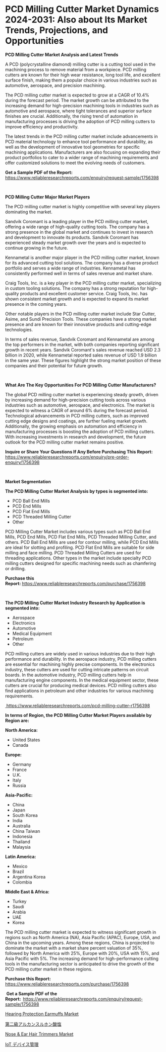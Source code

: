 <p><h1>PCD Milling Cutter Market Dynamics 2024-2031: Also about Its Market Trends, Projections, and Opportunities</h1></p><p><strong>PCD Milling Cutter Market Analysis and Latest Trends</strong></p>
<p><p>A PCD (polycrystalline diamond) milling cutter is a cutting tool used in the machining process to remove material from a workpiece. PCD milling cutters are known for their high wear resistance, long tool life, and excellent surface finish, making them a popular choice in various industries such as automotive, aerospace, and precision machining.</p><p>The PCD milling cutter market is expected to grow at a CAGR of 10.4% during the forecast period. The market growth can be attributed to the increasing demand for high-precision machining tools in industries such as automotive and aerospace, where tight tolerances and superior surface finishes are crucial. Additionally, the rising trend of automation in manufacturing processes is driving the adoption of PCD milling cutters to improve efficiency and productivity.</p><p>The latest trends in the PCD milling cutter market include advancements in PCD material technology to enhance tool performance and durability, as well as the development of innovative tool geometries for specific machining applications. Manufacturers are also focusing on expanding their product portfolios to cater to a wider range of machining requirements and offer customized solutions to meet the evolving needs of customers.</p></p>
<p><strong>Get a Sample PDF of the Report:&nbsp;</strong> <a href="https://www.reliableresearchreports.com/enquiry/request-sample/1756398">https://www.reliableresearchreports.com/enquiry/request-sample/1756398</a></p>
<p>&nbsp;</p>
<p><strong>PCD Milling Cutter Major Market Players</strong></p>
<p><p>The PCD milling cutter market is highly competitive with several key players dominating the market. </p><p>Sandvik Coromant is a leading player in the PCD milling cutter market, offering a wide range of high-quality cutting tools. The company has a strong presence in the global market and continues to invest in research and development to innovate its products. Sandvik Coromant has experienced steady market growth over the years and is expected to continue growing in the future.</p><p>Kennametal is another major player in the PCD milling cutter market, known for its advanced cutting tool solutions. The company has a diverse product portfolio and serves a wide range of industries. Kennametal has consistently performed well in terms of sales revenue and market share.</p><p>Craig Tools, Inc. is a key player in the PCD milling cutter market, specializing in custom tooling solutions. The company has a strong reputation for high-quality products and excellent customer service. Craig Tools, Inc. has shown consistent market growth and is expected to expand its market presence in the coming years.</p><p>Other notable players in the PCD milling cutter market include Star Cutter, Asime, and Sundi Precision Tools. These companies have a strong market presence and are known for their innovative products and cutting-edge technologies.</p><p>In terms of sales revenue, Sandvik Coromant and Kennametal are among the top performers in the market, with both companies reporting significant growth in recent years. Sandvik Coromant's sales revenue reached USD 2.3 billion in 2020, while Kennametal reported sales revenue of USD 1.9 billion in the same year. These figures highlight the strong market position of these companies and their potential for future growth.</p></p>
<p>&nbsp;</p>
<p><strong>What Are The Key Opportunities For PCD Milling Cutter Manufacturers?</strong></p>
<p><p>The global PCD milling cutter market is experiencing steady growth, driven by increasing demand for high-precision cutting tools across various industries such as automotive, aerospace, and electronics. The market is expected to witness a CAGR of around 6% during the forecast period. Technological advancements in PCD milling cutters, such as improved cutting edge designs and coatings, are further fueling market growth. Additionally, the growing emphasis on automation and efficiency in manufacturing processes is boosting the adoption of PCD milling cutters. With increasing investments in research and development, the future outlook for the PCD milling cutter market remains positive.</p></p>
<p><strong>Inquire or Share Your Questions If Any Before Purchasing This Report:</strong> <a href="https://www.reliableresearchreports.com/enquiry/pre-order-enquiry/1756398">https://www.reliableresearchreports.com/enquiry/pre-order-enquiry/1756398</a></p>
<p>&nbsp;</p>
<p><strong>Market Segmentation</strong></p>
<p><strong>The PCD Milling Cutter Market Analysis by types is segmented into:</strong></p>
<p><ul><li>PCD Ball End Mills</li><li>PCD End Mills</li><li>PCD Flat End Mills</li><li>PCD Threaded Milling Cutter</li><li>Other</li></ul></p>
<p><p>PCD Milling Cutter Market includes various types such as PCD Ball End Mills, PCD End Mills, PCD Flat End Mills, PCD Threaded Milling Cutter, and others. PCD Ball End Mills are used for contour milling, while PCD End Mills are ideal for slotting and profiling. PCD Flat End Mills are suitable for side milling and face milling. PCD Threaded Milling Cutters are used for threading applications. Other types in the market include specialty PCD milling cutters designed for specific machining needs such as chamfering or drilling.</p></p>
<p><strong>Purchase this Report:&nbsp;</strong><a href="https://www.reliableresearchreports.com/purchase/1756398">https://www.reliableresearchreports.com/purchase/1756398</a></p>
<p>&nbsp;</p>
<p><strong>The PCD Milling Cutter Market Industry Research by Application is segmented into:</strong></p>
<p><ul><li>Aerospace</li><li>Electronics</li><li>Automotive</li><li>Medical Equipment</li><li>Petroleum</li><li>Other</li></ul></p>
<p><p>PCD milling cutters are widely used in various industries due to their high performance and durability. In the aerospace industry, PCD milling cutters are essential for machining highly precise components. In the electronics industry, these cutters are used for cutting intricate patterns on circuit boards. In the automotive industry, PCD milling cutters help in manufacturing engine components. In the medical equipment sector, these cutters are crucial for producing medical devices. PCD milling cutters also find applications in petroleum and other industries for various machining requirements.</p></p>
<p><a href="https://www.reliableresearchreports.com/pcd-milling-cutter-r1756398">&nbsp;https://www.reliableresearchreports.com/pcd-milling-cutter-r1756398</a></p>
<p><strong>In terms of Region, the PCD Milling Cutter Market Players available by Region are:</strong></p>
<p>
    <p> <strong> North America: </strong>
        <ul>
            <li>United States</li>
            <li>Canada</li>
        </ul>
        </p> 
    <p> <strong> Europe: </strong>
        <ul>
            <li>Germany</li>
            <li>France</li>
            <li>U.K.</li>
            <li>Italy</li>
            <li>Russia</li>
        </ul>
        </p> 
    <p> <strong> Asia-Pacific: </strong>
        <ul>
            <li>China</li>
            <li>Japan</li>
            <li>South Korea</li>
            <li>India</li>
            <li>Australia</li>
            <li>China Taiwan</li>
            <li>Indonesia</li>
            <li>Thailand</li>
            <li>Malaysia</li>
        </ul>
        </p> 
    <p> <strong> Latin America: </strong>
        <ul>
            <li>Mexico</li>
            <li>Brazil</li>
            <li>Argentina Korea</li>
            <li>Colombia</li>
        </ul>
        </p> 
    <p> <strong> Middle East & Africa: </strong>
        <ul>
            <li>Turkey</li>
            <li>Saudi</li>
            <li>Arabia</li>
            <li>UAE</li>
            <li>Korea</li>
        </ul>
    </p>
    </p>
<p><p>The PCD milling cutter market is expected to witness significant growth in regions such as North America (NA), Asia Pacific (APAC), Europe, USA, and China in the upcoming years. Among these regions, China is projected to dominate the market with a market share percent valuation of 35%, followed by North America with 25%, Europe with 20%, USA with 15%, and Asia Pacific with 5%. The increasing demand for high-performance cutting tools in the manufacturing sector is anticipated to drive the growth of the PCD milling cutter market in these regions.</p></p>
<p><strong>Purchase this Report: </strong><a href="https://www.reliableresearchreports.com/purchase/1756398">https://www.reliableresearchreports.com/purchase/1756398</a></p>
<p>&nbsp;<strong>Get a Sample PDF of the Report:&nbsp;&nbsp;</strong><a href="https://www.reliableresearchreports.com/enquiry/request-sample/1756398">https://www.reliableresearchreports.com/enquiry/request-sample/1756398</a></p>
<p><strong></strong></p>
<p><p><a href="https://www.linkedin.com/pulse/hearing-protection-earmuffs-market-exploring-share-trends-gydoe?trackingId=WgIP1O9Bkjn84%2FNvV3gbpg%3D%3D">Hearing Protection Earmuffs Market</a></p><p><a href="https://medium.com/@elenorkiehn/%E7%AC%AC%E4%BA%8C%E3%82%A2%E3%83%AB%E3%82%AB%E3%83%B3%E3%82%B9%E3%83%AB%E3%83%9B%E3%83%B3%E9%85%B8%E5%A1%A9%E5%B8%82%E5%A0%B4%E5%88%86%E6%9E%90-%E3%81%9D%E3%81%AEcagr-%E5%B8%82%E5%A0%B4%E3%82%BB%E3%82%B0%E3%83%A1%E3%83%B3%E3%83%86%E3%83%BC%E3%82%B7%E3%83%A7%E3%83%B3-%E3%81%8A%E3%82%88%E3%81%B3%E3%82%B0%E3%83%AD%E3%83%BC%E3%83%90%E3%83%AB%E7%94%A3%E6%A5%AD%E6%A6%82%E8%A6%81-62bb2adc7c90">第二級アルカンスルホン酸塩</a></p><p><a href="https://www.linkedin.com/pulse/nose-amp-ear-hair-trimmers-market-share-evolution-njaie?trackingId=zhl8xouBwWoIuWWw7dybdA%3D%3D">Nose & Ear Hair Trimmers Market</a></p><p><a href="https://medium.com/@jackpeters644/iot%E3%83%87%E3%83%90%E3%82%A4%E3%82%B9%E7%AE%A1%E7%90%86%E5%B8%82%E5%A0%B4-%E5%B8%82%E5%A0%B4cagr-%E5%B8%82%E5%A0%B4%E3%83%88%E3%83%AC%E3%83%B3%E3%83%89-%E3%81%8A%E3%82%88%E3%81%B3%E6%88%90%E9%95%B7%E6%88%A6%E7%95%A5%E3%81%AB%E9%96%A2%E3%81%99%E3%82%8B%E6%B4%9E%E5%AF%9F-324ebca81664">IoT デバイス管理</a></p></p>